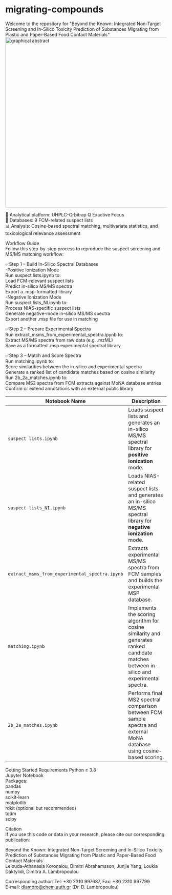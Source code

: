 # migrating-compounds
Welcome to the repository for "Beyond the Known: Integrated Non-Target Screening and In-Silico Toxicity Prediction of Substances Migrating from Plastic and Paper-Based Food Contact Materials"
<img width="1328" height="531" alt="graphical abstract" src="https://github.com/user-attachments/assets/355f097e-963c-4290-86da-77e57a558e7b" />

🧪 Analytical platform: UHPLC-Orbitrap Q Exactive Focus  
📄 Databases: 9 FCM-related suspect lists  
📊 Analysis: Cosine-based spectral matching, multivariate statistics, and toxicological relevance assessment  

Workflow Guide  
Follow this step-by-step process to reproduce the suspect screening and MS/MS matching workflow:  

✅Step 1 – Build In-Silico Spectral Databases  
-Positive Ionization Mode  
Run suspect lists.ipynb to:  
Load FCM-relevant suspect lists  
Predict in-silico MS/MS spectra  
Export a .msp-formatted library  
-Negative Ionization Mode  
Run suspect lists_NI.ipynb to:  
Process NIAS-specific suspect lists  
Generate negative-mode in-silico MS/MS spectra  
Export another .msp file for use in matching  

✅Step 2 – Prepare Experimental Spectra  
Run extract_msms_from_experimental_spectra.ipynb to:  
Extract MS/MS spectra from raw data (e.g. .mzML)  
Save as a formatted .msp experimental spectral library  

✅Step 3 – Match and Score Spectra  
Run matching.ipynb to:  
Score similarities between the in-silico and experimental spectra  
Generate a ranked list of candidate matches based on cosine similarity  
Run 2b_2a_matches.ipynb to:  
Compare MS2 spectra from FCM extracts against MoNA database entries  
Confirm or extend annotations with an external public library  

| Notebook Name                                  | Description                                                                                                                               |
| ---------------------------------------------- | ----------------------------------------------------------------------------------------------------------------------------------------- |
| `suspect lists.ipynb`                          | Loads suspect lists and generates an in-silico MS/MS spectral library for **positive ionization** mode.                                   |
| `suspect lists_NI.ipynb`                       | Loads NIAS-related suspect lists and generates an in-silico MS/MS spectral library for **negative ionization** mode.                      |
| `extract_msms_from_experimental_spectra.ipynb` | Extracts experimental MS/MS spectra from FCM samples and builds the experimental MSP database.                                            |
| `matching.ipynb`                               | Implements the scoring algorithm for cosine similarity and generates ranked candidate matches between in-silico and experimental spectra. |
| `2b_2a_matches.ipynb`                          | Performs final MS2 spectral comparison between FCM sample spectra and external MoNA database using cosine-based scoring.                  |


Getting Started
Requirements
Python ≥ 3.8  
Jupyter Notebook  
Packages:  
pandas  
numpy  
scikit-learn  
matplotlib  
rdkit (optional but recommended)  
tqdm  
scipy  

Citation  
If you use this code or data in your research, please cite our corresponding publication:  

Beyond the Known: Integrated Non-Target Screening and In-Silico Toxicity Prediction of Substances Migrating from Plastic and Paper-Based Food Contact Materials  
Lelouda-Athanasia Koronaiou, Dimitri Abrahamsson, Junjie Yang, Loukia Daktylidi, Dimitra A. Lambropoulou  

Corresponding author: Tel: +30 2310 997687, Fax: +30 2310 997799   
E-mail: dlambro@chem.auth.gr (Dr. D. Lambropoulou)   

